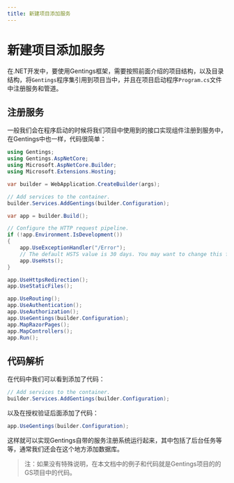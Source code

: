 ```yaml
---
title: 新建项目添加服务
---
```


# 新建项目添加服务

在.NET开发中，要使用Gentings框架，需要按照前面介绍的项目结构，以及目录结构，将`Gentings`程序集引用到项目当中，并且在项目启动程序`Program.cs`文件中注册服务和管道。

## 注册服务

一般我们会在程序启动的时候将我们项目中使用到的接口实现组件注册到服务中，在Gentings中也一样，代码很简单：

```csharp
using Gentings;
using Gentings.AspNetCore;
using Microsoft.AspNetCore.Builder;
using Microsoft.Extensions.Hosting;

var builder = WebApplication.CreateBuilder(args);

// Add services to the container.
builder.Services.AddGentings(builder.Configuration);

var app = builder.Build();

// Configure the HTTP request pipeline.
if (!app.Environment.IsDevelopment())
{
    app.UseExceptionHandler("/Error");
    // The default HSTS value is 30 days. You may want to change this for production scenarios, see https://aka.ms/aspnetcore-hsts.
    app.UseHsts();
}

app.UseHttpsRedirection();
app.UseStaticFiles();

app.UseRouting();
app.UseAuthentication();
app.UseAuthorization();
app.UseGentings(builder.Configuration);
app.MapRazorPages();
app.MapControllers();
app.Run();
```

## 代码解析

在代码中我们可以看到添加了代码：

```csharp
// Add services to the container.
builder.Services.AddGentings(builder.Configuration);
```

以及在授权验证后面添加了代码：

```csharp
app.UseGentings(builder.Configuration);
```

这样就可以实现Gentings自带的服务注册系统运行起来，其中包括了后台任务等等，通常我们还会在这个地方添加数据库。

> 注：如果没有特殊说明，在本文档中的例子和代码就是Gentings项目的的GS项目中的代码。